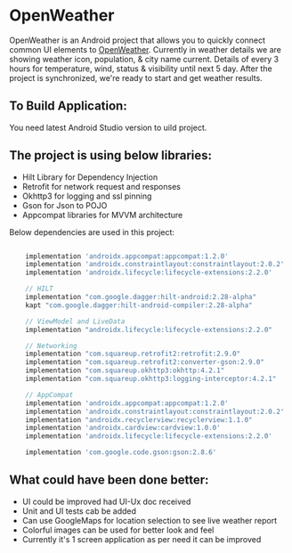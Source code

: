 # OpenWeather

OpenWeather is an Android project that allows you to quickly connect common UI elements to [OpenWeather](https://api.openweathermap.org/data/2.5/).
Currently in weather details we are showing weather icon, population,  & city name current. Details of every 3 hours for temperature, wind, status & visibility until next 5 day. After the project is synchronized, we're ready to start and get weather results.

## To Build Application:
You need latest Android Studio version to uild project.

## The project is using below libraries:
- Hilt Library for Dependency Injection
- Retrofit for network request and responses
- Okhttp3 for logging and ssl pinning
- Gson for Json to POJO
- Appcompat libraries for MVVM architecture

Below dependencies are used in this project:
```groovy

    implementation 'androidx.appcompat:appcompat:1.2.0'
    implementation 'androidx.constraintlayout:constraintlayout:2.0.2'
    implementation 'androidx.lifecycle:lifecycle-extensions:2.2.0'

    // HILT
    implementation "com.google.dagger:hilt-android:2.28-alpha"
    kapt "com.google.dagger:hilt-android-compiler:2.28-alpha"

    // ViewModel and LiveData
    implementation "androidx.lifecycle:lifecycle-extensions:2.2.0"

    // Networking
    implementation "com.squareup.retrofit2:retrofit:2.9.0"
    implementation "com.squareup.retrofit2:converter-gson:2.9.0"
    implementation "com.squareup.okhttp3:okhttp:4.2.1"
    implementation "com.squareup.okhttp3:logging-interceptor:4.2.1"

    // AppCompat
    implementation 'androidx.appcompat:appcompat:1.2.0'
    implementation 'androidx.constraintlayout:constraintlayout:2.0.2'
    implementation "androidx.recyclerview:recyclerview:1.1.0"
    implementation 'androidx.cardview:cardview:1.0.0'
    implementation 'androidx.lifecycle:lifecycle-extensions:2.2.0'

    implementation 'com.google.code.gson:gson:2.8.6'
```


## What could have been done better:
- UI could be improved had UI-Ux doc received
- Unit and UI tests cab be added
- Can use GoogleMaps for location selection to see live weather report
- Colorful images can be used for better look and feel
- Currently it's 1 screen application as per need it can be improved
